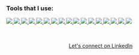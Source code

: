 <h3>Tools that I use:</h3>

<div>
<a href="https://github.com/danishyarkhwork">
 <img  src="https://readme-components.vercel.app/api?component=logo&fill=black&logo=react&animation=spin&svgfill=15d8fe">  
</a>
 <a href="https://github.com/danishyarkhwork">
 <img  src="https://readme-components.vercel.app/api?component=logo&fill=black&logo=redux&animation=spin&svgfill=15d8fe">  
</a>
<a href="https://github.com/danishyarkhwork">
<img  src="https://readme-components.vercel.app/api?component=logo&fill=black&logo=javascript&svgfill=f6df1c">
</a>

<a href="https://github.com/danishyarkhwork">
<img  src="https://readme-components.vercel.app/api?component=logo&fill=black&logo=tailwindcss&svgfill=38bdf8">  
</a>

 <a href="https://github.com/danishyarkhwork">
<img  src="https://readme-components.vercel.app/api?component=logo&fill=black&logo=sass&svgfill=cd6799">
</a>

 <a href="https://github.com/danishyarkhwork">
 <img  src="https://readme-components.vercel.app/api?component=logo&fill=black&logo=bootstrap&svgfill=659b60">
</a>

<a href="https://github.com/danishyarkhwork">
<img  src="https://readme-components.vercel.app/api?component=logo&fill=black&logo=css3&svgfill=cd6799">
</a>

 <a href="https://github.com/danishyarkhwork">
<img  src="https://readme-components.vercel.app/api?component=logo&fill=black&logo=html5&svgfill=cd6799">
</a>

<a href="https://github.com/danishyarkhwork">
<img  src="https://readme-components.vercel.app/api?component=logo&fill=black&logo=git">
</a>

<a href="https://github.com/danishyarkhwork">
<img  src="https://readme-components.vercel.app/api?component=logo&fill=black&logo=github">
</a>
<a href="https://github.com/danishyarkhwork">
<img  src="https://readme-components.vercel.app/api?component=logo&fill=black&logo=wordpress&svgfill=21759b">
</a>
<a href="https://github.com/danishyarkhwork">
<img  src="https://readme-components.vercel.app/api?component=logo&fill=black&logo=mysql">
</a>
<a href="https://github.com/danishyarkhwork">
<img  src="https://readme-components.vercel.app/api?component=logo&fill=black&logo=vue.js&svgfill=41b883">
</a>
<a href="https://github.com/danishyarkhwork">
<img  src="https://readme-components.vercel.app/api?component=logo&fill=black&logo=jquery&svgfill=21609b">
</a>
<a href="https://github.com/danishyarkhwork">
<img  src="https://readme-components.vercel.app/api?component=logo&fill=black&logo=php&svgfill=777bb3">
</a>
<a href="https://github.com/danishyarkhwork">
<img  src="https://readme-components.vercel.app/api?component=logo&fill=black&logo=laravel&svgfill=ef3b2d">
</a>
<a href="https://github.com/danishyarkhwork">
<img  src="https://readme-components.vercel.app/api?component=logo&fill=black&logo=figma">
</a>
</div>
<br /><br />

<p align="center"><a class="libutton" href="https://www.linkedin.com/in/khalid-danishyar/" target="_blank">Let's connect on LinkedIn</a></p>
